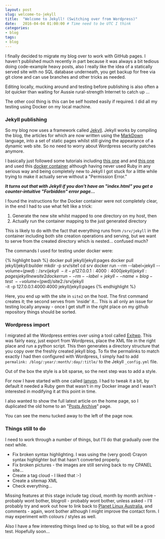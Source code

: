 ```yaml
---
layout: post
slug: welcome-to-jekyll
title:  "Welcome to Jekyll! (Switching over from Wordpress)"
date:   2016-04-04 01:00:00 # Time need to be UTC I think
categories:
- blog
tags:
- blog
---
```


I finally decided to migrate my blog over to work with GitHub pages.
I haven't published much recently in part because it was always a bit tedious 
doing code-example heavy posts, also I really like the idea of a statically
served site with no SQL database underneath, you get backup for free
via git clone and can use branches and other tricks as needed.

Editing locally, mucking around and testing before publishing is also
often a _lot_ quicker than waiting for Aussie rural-strength Internet to catch up ...

The other cool thing is this can be self hosted easily if required.
I did all my testing using Docker on my local machine.

### Jekyll publishing

So my blog now uses a framework called [Jekyll](http://jekyllrb.com).
Jekyll works by compiling the blog, the articles for which are now
written using the [MarkDown](https://daringfireball.net/projects/markdown/basics) language,
into a set of static pages whilst still giving the
appearance of a dynamic web site. So no need to worry about Wordpress security
patches anymore.

I basically just followed some tutorials including [this one](https://medium.com/@katfukui/the-design-portfolio-workflow-a94030d0b39e#.wdaxjubi0) and 
and [this one](http://fettblog.eu/blog/2014/01/02/how-to-switch-from-wordpress-to-jekyll/) 
and used this [docker container](https://github.com/jekyll/docker) although
having never used Ruby in any serious way and being completely new to Jekyll
I got stuck for a little while trying to make it actually serve without a "Permission Error."

_**It turns out that with Jekyll if you don't have an "index.html"
you get a counter-intuitive "Forbidden" error page...**_

I found the instructions for the Docker container were not completely clear,
in the end I had to use what felt like a trick:

1. Generate the new site whilst mapped to one directory on my host, then
2. Actually run the container mapping to the just generated directory

This is likely to do with the fact that everything runs from `/srv/jekyll` in the container
including both site creation operations and serving, but we want to serve from
the created directory which is nested... confused much?

The commands I used for testing under docker were:

{% highlight bash %}
docker pull jekyll/jekyll:pages
docker pull jekyll/jekyll:builder
mkdir -p srv/site1
cd srv
docker run --rm --label=jekyll --volume=$(pwd):/srv/jekyll \
  -it -p 127.0.0.1:4000:4000 jekyll/jekyll:pages jekyll new site2
docker run --rm --label=jekyll --name=blog-test \
  --volume=$(pwd)/site2:/srv/jekyll \
  -it -p 127.0.0.1:4000:4000 jekyll/jekyll:pages
{% endhighlight %}

Here, you end up with the site in ```site2``` on the host. The first command creates it; the second serves from 'inside' it...
This is all only an issue for testing locally anyway - 
once I get stuff in the right place on my github repository things should be sorted.

### Wordpress import

I migrated all the Wordpress entries over using a tool called [Exitwp](https://github.com/thomasf/exitwp).
This was fairly easy, just export from Wordpress, place the XML file
in the right place and run a python script.  This then generates a directory structure that you 
copy over the freshly created jekyll blog. To fix the permalinks to match exactly I had then configured with 
Wordpress, I simply had to add `permalink: /blog/:year/:month/:day/:title/` to the Jekyll `_config.yml` file.

Out of the box the style is a bit sparse, so the next step was to add a style.

For now I have started with one called [lanyon](https://github.com/poole/lanyon).
I had to tweak it a bit, by default it needed a Ruby gem that wasn't in my
Docker image and I wasn't interested in modifying it at this point in time.

I also wanted to show the full latest article on the home page, so I
duplicated the old home to an "[Posts Archive](/allposts.html/)" page.

You can see the menu tucked away to the left of the page now.

### Things still to do

I need to work through a number of things, but I'll do that gradually over the next while.

* Fix broken syntax highlighting. I was using the (very good) Crayon syntax highlighter but that hasn't converted properly.
* Fix broken pictures - the images are still serving back to my CPANEL site...
* Create a tag cloud - I liked that :-)
* Create a sitemap XML
* Check everything...

Missing features at this stage include tag cloud, month by month archive - probably wont bother,
blogroll - probably wont bother, unless asked - I'll probably try and work out how to link back
to [Planet Linux Australia](http://planet.linux.org.au/), and comments - again, wont bother
although I might improve the contact form. I may experiment with colours / styles as well.

Also I have a few interesting things lined up to blog, so that will be a good test. Hopefully soon...
